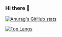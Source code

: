 ### Hi there 👋

[![Anurag's GitHub stats](https://github-readme-stats.vercel.app/api?username=ReiiYuki&count_private=true&show_icons=true)](https://github.com/anuraghazra/github-readme-stats)

[![Top Langs](https://github-readme-stats.vercel.app/api/top-langs/?username=ReiiYuki&layout=compact)](https://github.com/anuraghazra/github-readme-stats)
